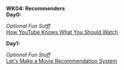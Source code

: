 **WK04: Recommenders**  
**Day0:**  

*Optional Fun Sutff*  
[How YouTube Knows What You Should Watch](https://www.pbs.org/video/how-youtube-knows-what-you-should-watch-vkyoml/)  

**Day1:**

*Optional Fun Stuff*  
[Let's Make a Movie Recommendation System](https://www.pbs.org/video/lets-make-a-movie-recommendation-system-lab-16-cmtwft/)  
